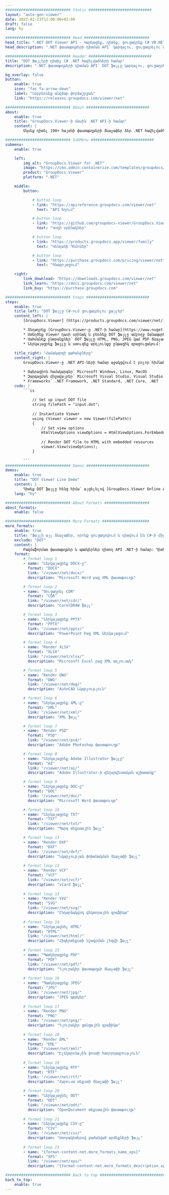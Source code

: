 ```yaml
---
############################# Static ############################
layout: "auto-gen-viewer"
date: 2022-02-23T12:00:00+02:00
draft: false
lang: hy

############################# Head #############################
head_title: ".NET DOT Viewer API - Կարդացեք, դիտեք, ցուցադրեք C# VB.NET-ում"
head_description: ".NET փաստաթղթերի դիտման API՝ կարդալու, ցուցադրելու և ցուցադրելու DOT ցանկացած տեսակի C#, ASP.NET, VB.NET և .NET Core հավելվածներում:"

############################# Header ############################
title: "DOT Ֆայլերի դիտիչ C# .NET հավելվածների համար" 
description: ".NET փաստաթղթերի դիտման API՝ DOT ֆայլը կարդալու, ցուցադրելու և ցուցադրելու ցանկացած տեսակի C#, ASP.NET, VB.NET և .NET Core հավելվածներում: Դիտեք մատուցված ֆայլերը իրական ձևաչափմամբ և դասավորությամբ HTML5, PDF կամ որպես պատկեր՝ օգտագործելով կոդի մի քանի տող:" 

bg_overlay: false
button:
    enable: true
    icon: "fas fa-arrow-down"
    label: "Ներբեռնեք անվճար փորձաշրջան"
    link: "https://releases.groupdocs.com/viewer/net"

############################# About ############################
about:
    enable: true
    title: "GroupDocs.Viewer-ի մասին .NET API-ի համար" 
    content: |
        Սկսեք դիտել 190+ հայտնի փաստաթղթերի ձևաչափեր ձեր .NET հավելվածներում՝ օգտագործելով GroupDocs.Viewer-ը .NET API-ների համար՝ ավելացնելով մի քանի տող կոդ: Մշակողները կարող են հեշտությամբ ցուցադրել PDF, Word Processing, Excel Spreadsheet, Presentation, Visio, Project, Outlook և շատ այլ հայտնի փաստաթղթերի ձևաչափեր HTML5, պատկերի կամ PDF ռեժիմներում: Փաստաթղթի մատուցումը արագ է, նույնական է սկզբնական սկզբնաղբյուր ֆայլին, և այն չի պահանջում լրացուցիչ ծրագրակազմի կամ այլ արտաքին գրադարանների տեղադրում:

############################# SubMenu ############################
submenu:
    enable: true

    left:
        img_alt: "GroupDocs.Viewer for .NET"
        image: "https://cms.admin.containerize.com/templates/groupdocs/images/product-logos/90x90-noborder/groupdocs-viewer-net.png"
        product: "GroupDocs.Viewer"
        platform: ".NET"

    middle:
        button:

            # button loop
            - link: "https://apireference.groupdocs.com/viewer/net"
              text: "API հղում"

            # button loop
            - link: "https://github.com/groupdocs-viewer/GroupDocs.Viewer-for-.NET"
              text: "Կոդի օրինակներ"

            # button loop
            - link: "https://products.groupdocs.app/viewer/family"
              text: "Կենդանի Դեմոներ"

            # button loop
            - link: "https://purchase.groupdocs.com/pricing/viewer/net"
              text: "Գնագոյացում"

    right:
        link_download: "https://downloads.groupdocs.com/viewer/net"
        link_learn: "https://docs.groupdocs.com/viewer/net"
        link_buy: "https://purchase.groupdocs.com"

############################# Steps ############################
steps:
    enable: true
    title_left: "DOT ֆայլը C#-ում ցուցադրելու քայլեր" 
    content_left: |
        [GroupDocs.Viewer] (https://products.groupdocs.com/viewer/net/) միջոցով դուք կարող եք մի քանի քայլով թարգմանել DOT-ը HTML, JPEG, PNG կամ PDF:

        * Տեղադրեք [GroupDocs.Viewer-ը .NET-ի համար](https://www.nuget.org/packages/groupdocs.viewer)՝ օգտագործելով ձեր սիրելի փաթեթների կառավարիչը: 
        * Ստեղծեք Viewer դասի օրինակ և բեռնեք DOT ֆայլը ամբողջ ճանապարհով: 
        * Սահմանեք ընտրանքներ՝ DOT ֆայլը HTML, PNG, JPEG կամ PDF ձևաչափով վերածելու համար: 
        * Ներկայացրեք ֆայլը և ստուգեք արդյունքը ընթացիկ գրացուցակում: 
        
    title_right: "Համակարգի պահանջները" 
    content_right: |
        GroupDocs.Viewer-ը .NET API-ների համար աջակցվում է բոլոր հիմնական հարթակներում և օպերացիոն համակարգերում: Նախքան ստորև նշված կոդը գործարկելը, համոզվեք, որ ձեր համակարգում տեղադրված են հետևյալ նախադրյալները.

        * Օպերացիոն համակարգեր՝ Microsoft Windows, Linux, MacOS 
        * Զարգացման միջավայրեր՝ Microsoft Visual Studio, Visual Studio Code, .NET CLI 
        * Frameworks՝ .NET Framework, .NET Standard, .NET Core, .NET 
    code: |
        ```cs
                        
            // Set up input DOT file
            string filePath = "input.dot";
        
            // Instantiate Viewer
            using (Viewer viewer = new Viewer(filePath))
            {
            	// Set view options 
            	HtmlViewOptions viewOptions = HtmlViewOptions.ForEmbeddedResources();
                    
            	// Render DOT file to HTML with embedded resources
            	viewer.View(viewOptions);
            }
             
        ```
############################# Demos ############################
demos:
    enable: true
    title: "DOT Viewer Live Demo"
    content: |
        Դիտեք DOT ֆայլը հենց հիմա՝ այցելելով [GroupDocs.Viewer Online Apps](https://products.groupdocs.app/viewer/dot) կայքը:
    lang: "hy"

############################# About Formats ####################
about_formats:
    enable: false

############################# More Formats #####################
more_formats:
    enable: true
    title: "Ֆայլի այլ ձևաչափեր, որոնք ցուցադրվում և դիտվում են C#-ի միջոցով"
    exclude: "DOT"
    content: |
        Բազմաֆորմատ փաստաթղթեր և պատկերներ դիտող API .NET-ի համար: Դիտեք ստորև ներկայացված ֆայլերի հայտնի ձևաչափերից մի քանիսը առանց արտաքին դիտողների:
    format: 
        # format loop 1
        - name: "Ներկայացրեք DOCX-ը"
          format: "DOCX"
          link: "/viewer/net/docx/"
          description: "Microsoft Word բաց XML փաստաթուղթ" 

        # format loop 2
        - name: "Ցուցադրել CDR" 
          format: "CDR"
          link: "/viewer/net/cdr/"
          description: "CorelDRAW ֆայլ" 

        # format loop 3
        - name: "Ներկայացրեք PPTX"
          format: "PPTX"
          link: "/viewer/net/pptx/"
          description: "PowerPoint Բաց XML ներկայացում" 

        # format loop 4
        - name: "Render XLSX"
          format: "XLSX"
          link: "/viewer/net/xlsx/"
          description: "Microsoft Excel բաց XML աղյուսակ" 

        # format loop 5
        - name: "Render DWG"
          format: "DWG"
          link: "/viewer/net/dwg/"
          description: "AutoCAD Նկարչություն"

        # format loop 6
        - name: "Ներկայացրեք XML-ը"
          format: "XML"
          link: "/viewer/net/xml/"
          description: "XML ֆայլ"

        # format loop 7
        - name: "Render PSD"
          format: "PSD"
          link: "/viewer/net/psd/"
          description: "Adobe Photoshop փաստաթուղթ"

        # format loop 8
        - name: "Ներկայացրեք Adobe Illustrator ֆայլը"
          format: "AI"
          link: "/viewer/net/ai/"
          description: "Adobe Illustrator-ի գեղարվեստական ​​աշխատանք"

        # format loop 9
        - name: "Ներկայացրեք DOC-ը"
          format: "DOC"
          link: "/viewer/net/doc/"
          description: "Microsoft Word փաստաթուղթ" 

        # format loop 10
        - name: "Ներկայացրեք TXT" 
          format: "TXT"
          link: "/viewer/net/txt/"
          description: "Պարզ տեքստային ֆայլ" 

        # format loop 11
        - name: "Render DXF" 
          format: "DXF"
          link: "/viewer/net/dxf/"
          description: "Նկարչության փոխանակման ձևաչափի ֆայլ"  
          
        # format loop 12
        - name: "Render VCF"
          format: "VCF"
          link: "/viewer/net/vcf/"
          description: "vCard ֆայլ"  
              
        # format loop 13
        - name: "Render SVG"
          format: "SVG"
          link: "/viewer/net/svg/"
          description: "Ընդարձակվող վեկտորային գրաֆիկա" 
          
        # format loop 14
        - name: "Ներկայացնել HTML"
          format: "HTML"
          link: "/viewer/net/html/"
          description: "Հիպերտեքստի նշագրման լեզվի ֆայլ" 
          
        # format loop 15
        - name: "Պատկերացրեք PDF"
          format: "PDF"
          link: "/viewer/net/pdf/"
          description: "Դյուրակիր փաստաթղթի ձևաչափի ֆայլ"
          
        # format loop 16
        - name: "Պատկերացրեք JPEG"
          format: "JPG"
          link: "/viewer/net/jpg/"
          description: "JPEG պատկեր"
          
        # format loop 17
        - name: "Render PNG"
          format: "PNG"
          link: "/viewer/net/png/"
          description: "Դյուրակիր ցանցային գրաֆիկա" 
          
        # format loop 18
        - name: "Render EML"
          format: "EML"
          link: "/viewer/net/eml/"
          description: "Էլեկտրոնային փոստի հաղորդագրություն" 
          
        # format loop 19
        - name: "Ներկայացրեք RTF"
          format: "RTF"
          link: "/viewer/net/rtf/"
          description: "Հարուստ տեքստի ձևաչափի ֆայլ" 
          
        # format loop 20
        - name: "Ներկայացնել ODT"
          format: "ODT"
          link: "/viewer/net/odt/"
          description: "OpenDocument տեքստային փաստաթուղթ" 
          
        # format loop 21
        - name: "Ներկայացրեք CSV-ը"
          format: "CSV"
          link: "/viewer/net/csv/"
          description: "Ստորակետերով բաժանված արժեքների ֆայլ" 
          
        # format loop 21
        - name: "{format-content-net.more_formats_name_xps}"
          format: "XPS"
          link: "/viewer/net/xps/"
          description: "{format-content-net.more_formats_description_xps}" 

############################# Back to top ###############################
back_to_top:
    enable: true
---
```

